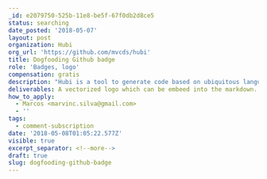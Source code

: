 ```yaml
---
_id: e2079750-525b-11e8-be5f-67f0db2d8ce5
status: searching
date_posted: '2018-05-07'
layout: post
organization: Hubi
org_url: 'https://github.com/mvcds/hubi'
title: Dogfooding Github badge
role: 'Badges, logo'
compensation: gratis
description: "Hubi is a tool to generate code based on ubiquitous language.\r\n\r\nI tried to find a GitHub badge which showcases the project is created using the project itself but found none."
deliverables: A vectorized logo which can be embeed into the markdown.
how_to_apply:
  - Marcos <marvinc.silva@gmail.com>
  - ''
tags:
  - comment-subscription
date: '2018-05-08T01:05:22.577Z'
visible: true
excerpt_separator: <!--more-->
draft: true
slug: dogfooding-github-badge
---
```

 
